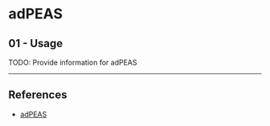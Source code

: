 # adPEAS

## 01 - Usage

TODO: Provide information for adPEAS

---
## References

- [adPEAS](https://github.com/61106960/adPEAS)